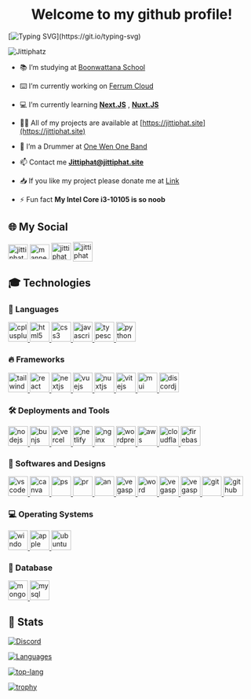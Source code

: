 <h1 align="center">Welcome to my github profile!</h1>

[![Typing SVG](https://readme-typing-svg.demolab.com?font=Prompt&pause=1000&random=false&width=435&lines=Welcome+to+my+profile+GitHub!;My+Name+is+Jittiphat+Somsai.;I+study+in+Boonwattana+School.;I+like+coding+and+playing+drums.)](https://git.io/typing-svg)

<p align="left"> <img src="https://komarev.com/ghpvc/?username=Jittiphatz&label=Profile%20views&color=0e75b6&style=flat" alt="Jittiphatz" /> </p>

- 📚 I’m studying at [Boonwattana School](https://boon.ac.th)

- ⌨️ I’m currently working on [Ferrum Cloud](https://cloud.fe-grp.com)

- 💻 I’m currently learning [**Next.JS**](https://nextjs.org/) , [**Nuxt.JS**](https://nuxt.com/)

- 👨‍💻 All of my projects are available at [https://jittiphat.site](https://jittiphat.site)

- 🥁 I’m a Drummer at [One Wen One Band](https://www.instagram.com/onewenoneband/)

- 📫 Contact me **Jittiphat@jittiphat.site**

- 📥 If you like my project please donate me at [Link](https://ezdn.app/MANNEZ)

- ⚡ Fun fact **My Intel Core i3-10105 is so noob**

## 🌐 My Social
<p align="left">
<a href="https://www.facebook.com/Jittiphatz4966" target="blank"><img align="center" src="https://go-skill-icons.vercel.app/api/icons?i=facebook" alt="jittiphatz" height="30" width="40" /></a>
<a href="https://www.instagram.com/mannez_xyz" target="blank"><img align="center" src="https://go-skill-icons.vercel.app/api/icons?i=instagram" alt="mannez_xyz" height="30" width="40" /></a>
<a href="https://www.youtube.com/@mannez_dev" target="blank"><img align="center" src="https://go-skill-icons.vercel.app/api/icons?i=youtube" alt="jittiphatz" height="35" width="40" /></a>
<a href="https://discord.com/users/776836808259534878" target="blank"><img align="center" src="https://skillicons.dev/icons?i=discord" alt="jittiphatz" height="40" width="40" /></a>
</p>

## 🎓 Technologies

<h3 align="left">💠 Languages</h3>
<a href="https://www.w3schools.com/cs/" target="_blank" rel="noreferrer"> 
  <img src="https://skillicons.dev/icons?i=cpp" alt="cplusplus" width="40" height="40"/> 
</a>
<a href="https://www.w3.org/html/" target="_blank" rel="noreferrer"> 
  <img src="https://skillicons.dev/icons?i=html" alt="html5" width="40" height="40"/> 
</a>
<a href="https://www.w3schools.com/css/" target="_blank" rel="noreferrer"> 
  <img src="https://skillicons.dev/icons?i=css" alt="css3" width="40" height="40"/> 
</a>
<a href="https://developer.mozilla.org/en-US/docs/Web/JavaScript" target="_blank" rel="noreferrer"> 
  <img src="https://skillicons.dev/icons?i=javascript" alt="javascript" width="40" height="40"/> 
</a>
<a href="https://www.typescriptlang.org/" target="_blank" rel="noreferrer"> 
  <img src="https://skillicons.dev/icons?i=typescript" alt="typescript" width="40" height="40"/> 
</a>
<a href="https://www.python.org/" target="_blank" rel="noreferrer"> 
  <img src="https://skillicons.dev/icons?i=python" alt="python" width="40" height="40"/> 
</a>

<h3 align="left">🔥 Frameworks</h3>
<a href="https://tailwindcss.com/" target="_blank" rel="noreferrer"> 
  <img src="https://skillicons.dev/icons?i=tailwind" alt="tailwindcss" width="40" height="40"/> 
</a>
<a href="https://reactjs.org/" target="_blank" rel="noreferrer"> 
  <img src="https://skillicons.dev/icons?i=react" alt="react" width="40" height="40"/> 
</a>
<a href="https://nextjs.org/" target="_blank" rel="noreferrer"> 
  <img src="https://skillicons.dev/icons?i=nextjs" alt="nextjs" width="40" height="40"/> 
</a>
<a href="https://vuejs.org/" target="_blank" rel="noreferrer"> 
  <img src="https://skillicons.dev/icons?i=vuejs" alt="vuejs" width="40" height="40"/> 
</a>
<a href="https://nuxt.com/" target="_blank" rel="noreferrer"> 
  <img src="https://skillicons.dev/icons?i=nuxtjs" alt="nuxtjs" width="40" height="40"/> 
</a>
<a href="https://vitejs.dev/" target="_blank" rel="noreferrer"> 
  <img src="https://skillicons.dev/icons?i=vite" alt="vitejs" width="40" height="40"/> 
</a>
<a href="https://mui.com/" target="_blank" rel="noreferrer"> 
  <img src="https://go-skill-icons.vercel.app/api/icons?i=materialui" alt="mui" width="40" height="40"/> 
</a>
<a href="https://discord.js.org/" target="_blank" rel="noreferrer"> 
  <img src="https://skillicons.dev/icons?i=discordjs" alt="discordjs" width="40" height="40"/> 
</a>

<h3 align="left">🛠 Deployments and Tools</h3>
<a href="https://nodejs.org" target="_blank" rel="noreferrer"> 
  <img src="https://skillicons.dev/icons?i=nodejs" alt="nodejs" width="40" height="40"/> 
</a>
<a href="https://bun.sh/" target="_blank" rel="noreferrer"> 
  <img src="https://skillicons.dev/icons?i=bun" alt="bunjs" width="40" height="40"/> 
</a>
<a href="https://vercel.com/" target="_blank" rel="noreferrer"> 
  <img src="https://skillicons.dev/icons?i=vercel" alt="vercel" width="40" height="40"/> 
</a>
<a href="https://www.netlify.com/" target="_blank" rel="noreferrer"> 
  <img src="https://skillicons.dev/icons?i=netlify" alt="netlify" width="40" height="40"/> 
</a>
<a href="https://www.nginx.com/" target="_blank" rel="noreferrer"> 
  <img src="https://skillicons.dev/icons?i=nginx" alt="nginx" width="40" height="40"/> 
</a>
<a href="https://wordpress.com/" target="_blank" rel="noreferrer"> 
  <img src="https://skillicons.dev/icons?i=wordpress" alt="wordpress" width="40" height="40"/> 
</a>
<a href="https://aws.amazon.com" target="_blank" rel="noreferrer"> 
  <img src="https://skillicons.dev/icons?i=aws" alt="aws" width="40" height="40"/>
</a>
<a href="https://www.cloudflare.com/" target="_blank" rel="noreferrer"> 
  <img src="https://skillicons.dev/icons?i=cloudflare" alt="cloudflare" width="40" height="40"/> 
</a>
<a href="https://firebase.google.com/" target="_blank" rel="noreferrer"> 
  <img src="https://skillicons.dev/icons?i=firebase" alt="firebase" width="40" height="40"/> 
</a>

<h3 align="left">🎈 Softwares and Designs</h3>
<a href="https://code.visualstudio.com/" target="_blank" rel="noreferrer"> 
  <img src="https://skillicons.dev/icons?i=vscode" alt="vscode" width="40" height="40"/> 
</a>
<a href="https://www.canva.com/" target="_blank" rel="noreferrer"> 
  <img src="https://go-skill-icons.vercel.app/api/icons?i=canva" alt="canva" width="40" height="40"/> 
</a>
<a href="https://www.adobe.com/products/photoshop.html" target="_blank" rel="noreferrer"> 
  <img src="https://skillicons.dev/icons?i=ps" alt="ps" width="40" height="40"/> 
</a>
<a href="https://www.adobe.com/products/premiere.html" target="_blank" rel="noreferrer"> 
  <img src="https://skillicons.dev/icons?i=pr" alt="pr" width="40" height="40"/> 
</a>
<a href="https://www.adobe.com/products/animate.html" target="_blank" rel="noreferrer"> 
  <img src="https://go-skill-icons.vercel.app/api/icons?i=animate" alt="an" width="40" height="40"/> 
</a>
<a href="https://www.vegascreativesoftware.com/" target="_blank" rel="noreferrer"> 
  <img src="https://go-skill-icons.vercel.app/api/icons?i=vegaspro" alt="vegaspro" width="40" height="40"/> 
</a>
<a href="https://www.microsoft.com/microsoft-365/word" target="_blank" rel="noreferrer"> 
  <img src="https://go-skill-icons.vercel.app/api/icons?i=word" alt="word" width="40" height="40"/> 
</a>
<a href="https://www.microsoft.com/microsoft-365/powerpoint" target="_blank" rel="noreferrer"> 
  <img src="https://go-skill-icons.vercel.app/api/icons?i=powerpoint" alt="vegaspro" width="40" height="40"/> 
</a>
<a href="https://www.microsoft.com/microsoft-365/excel" target="_blank" rel="noreferrer"> 
  <img src="https://go-skill-icons.vercel.app/api/icons?i=excel" alt="vegaspro" width="40" height="40"/> 
</a>
<a href="https://git-scm.com/" target="_blank" rel="noreferrer"> 
  <img src="https://skillicons.dev/icons?i=git" alt="git" width="40" height="40"/> 
</a>
<a href="https://www.github.com/" target="_blank" rel="noreferrer"> 
  <img src="https://skillicons.dev/icons?i=github" alt="github" width="40" height="40"/> 
</a>


<h3 align="left">💻 Operating Systems</h3>
<a href="https://www.microsoft.com/en-us/windows/" target="_blank" rel="noreferrer"> 
  <img src="https://skillicons.dev/icons?i=windows" alt="windows" width="40" height="40"/> 
</a>
<a href="https://www.apple.com/macos" target="_blank" rel="noreferrer"> 
  <img src="https://skillicons.dev/icons?i=apple" alt="apple" width="40" height="40"/> 
</a>
<a href="https://ubuntu.com/" target="_blank" rel="noreferrer"> 
  <img src="https://skillicons.dev/icons?i=ubuntu" alt="ubuntu" width="40" height="40"/> 
</a>

<h3 align="left">💾 Database</h3>
<a href="https://www.mongodb.com/" target="_blank" rel="noreferrer"> 
  <img src="https://skillicons.dev/icons?i=mongodb" alt="mongodb" width="40" height="40"/> 
</a>
<a href="https://www.mysql.com/" target="_blank" rel="noreferrer"> 
  <img src="https://skillicons.dev/icons?i=mysql" alt="mysql" width="40" height="40"/> 
</a>

## 💫 Stats
[![Discord](https://lanyard.cnrad.dev/api/776836808259534878)](http://discord.com/users/776836808259534878)

[![Languages](https://github-readme-stats.vercel.app/api/top-langs/?username=Jittiphatz&layout=compact)](https://github.com/Jittiphatz)

[![top-lang](https://github-readme-stats.vercel.app/api?username=Jittiphatz&show_icons=true&theme=dracula&include_all_commits=true&count_private=true)](https://github.com/Jittiphatz)

[![trophy](https://github-profile-trophy.vercel.app/?username=Jittiphatz)](https://github.com/Jittiphatz)
